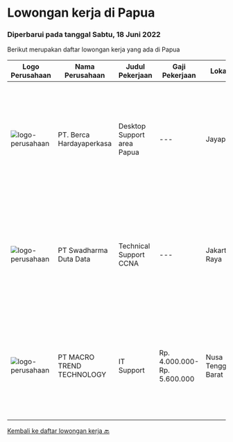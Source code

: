 
  # Lowongan kerja di Papua

  ### Diperbarui pada tanggal Sabtu, 18 Juni 2022

  Berikut merupakan daftar lowongan kerja yang ada di Papua

  |Logo Perusahaan | Nama Perusahaan | Judul Pekerjaan | Gaji Pekerjaan | Lokasi | Deskripsi | Tanggal diunggah | Pranala |
  | -------------- | --------------- | --------------- | --------- | --------- | -------------- | ------- | ----------- |
  |![logo-perusahaan](https://image-service-cdn.seek.com.au/6a76252207cfed561e664c874d4631f4aefd8409/ee4dce1061f3f616224767ad58cb2fc751b8d2dc)|PT. Berca Hardayaperkasa|Desktop Support area Papua|---|Jayapura|Responsibilities: Analyzing, diagnosing, and installation to several areas including desktop hardware, operating systems (Windows 7/8/10), application...|Kamis, 16 Juni 2022|https://www.jobstreet.co.id/id/job/desktop-support-area-papua-3922198?token=0~4f2bd68e-ba9f-43d0-883e-b0b57d9cd63c&sectionRank=1&jobId=jobstreet-id-job-3922198|
|![logo-perusahaan](https://image-service-cdn.seek.com.au/e55e3708620a7ff5e7da329d1725ee01ed113417/ee4dce1061f3f616224767ad58cb2fc751b8d2dc)|PT Swadharma Duta Data|Technical Support CCNA|---|Jakarta Raya|Kualifikasi : D3- S1 bidang Teknik Informatika, Ilmu Komputer Usia 20 - 30 tahun Pengalaman di bidang IT Network 1 - 2 Tahun Menguasai bidang IT...|Senin, 06 Juni 2022|https://www.jobstreet.co.id/id/job/technical-support-ccna-3907675?token=0~4f2bd68e-ba9f-43d0-883e-b0b57d9cd63c&sectionRank=2&jobId=jobstreet-id-job-3907675|
|![logo-perusahaan](https://image-service-cdn.seek.com.au/4b6303c1919ff60cc115f15fd4197fcad03c3585/ee4dce1061f3f616224767ad58cb2fc751b8d2dc)|PT MACRO TREND TECHNOLOGY|IT Support|Rp. 4.000.000-Rp. 5.600.000|Nusa Tenggara Barat|Kualifikasi: Pendidikan minimal S1 Memiliki Pengalaman di bidang Desktop / Notebook minimal 1 tahun ( Hardware dan Software ) Memiliki SIM C dan...|Sabtu, 28 Mei 2022|https://www.jobstreet.co.id/id/job/it-support-3899250?token=0~4f2bd68e-ba9f-43d0-883e-b0b57d9cd63c&sectionRank=3&jobId=jobstreet-id-job-3899250|


  [Kembali ke daftar lowongan kerja 🔙](../README.md#daftar-lowongan-kerja)
  
